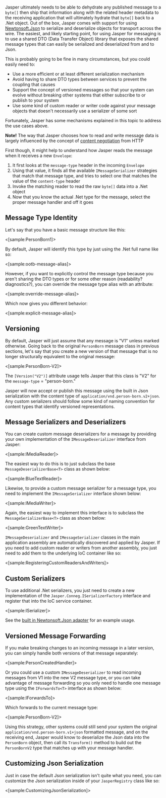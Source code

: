 <!--title:Reading, Writing, and Versioning Messages-->

Jasper ultimately needs to be able to dehydrate any published message to a `byte[]` then ship that information along with the related header
metadata to the receiving application that will ultimately hydrate that `byte[]` back to a .Net object. Out of the box, Jasper comes with support for using [Newtonsoft.Json](https://www.newtonsoft.com/json) to serialize and deserialize objects for
transport across the wire. The easiest, and likely starting point, for using Jasper for messaging is to use a shared DTO (Data Transfer Object) library that
exposes the shared message types that can easily be serialized and deserialized from and to Json.

This is probably going to be fine in many circumstances, but you could easily need to:

* Use a more efficient or at least different serialization mechanism
* Avoid having to share DTO types between services to prevent the coupling that causes
* Support the concept of versioned messages so that your system can evolve without breaking other systems that either subscribe to or publish
  to your system
* Use some kind of custom reader or writer code against your message objects that doesn't necessarily use a serializer of some sort

Fortunately, Jasper has some mechanisms explained in this topic to address the use cases above.

<div class="alert alert-info"><b>Note!</b> The way that Jasper chooses how to read and write message data is largely influenced by the concept
of <a href="https://en.wikipedia.org/wiki/Content_negotiation">content negotiation</a> from HTTP</div>


First though, it might help to understand how Jasper reads the message when it receives a new `Envelope`:

1. It first looks at the `message-type` header in the incoming `Envelope`
1. Using that value, it finds all the available `IMessageSerializer` strategies that match that message type, and
   tries to select one that matches the value of the `content-type` header
1. Invoke the matching reader to read the raw `byte[]` data into a .Net object
1. Now that you know the actual .Net type for the message, select the proper message handler and off it goes

## Message Type Identity

Let's say that you have a basic message structure like this:

<[sample:PersonBorn1]>

By default, Jasper will identify this type by just using the .Net full name like so:

<[sample:ootb-message-alias]>

However, if you want to explicitly control the message type because you aren't sharing the DTO types or for some
other reason (readability? diagnostics?), you can override the message type alias with an attribute:

<[sample:override-message-alias]>

Which now gives you different behavior:

<[sample:explicit-message-alias]>


## Versioning

By default, Jasper will just assume that any message is "V1" unless marked otherwise.
Going back to the original `PersonBorn` message class in previous sections, let's say that you
create a new version of that message that is no longer structurally equivalent to the original message:

<[sample:PersonBorn-V2]>

The `[Version("V2")]` attribute usage tells Jasper that this class is "V2" for the `message-type` = "person-born."

Jasper will now accept or publish this message using the built in Json serialization with the content type of `application/vnd.person-born.v2+json`.
Any custom serializers should follow some kind of naming convention for content types that identify versioned representations.

## Message Serializers and Deserializers

You can create custom message deserializers for a message by providing your own implementation of the `IMessageDeserializer` interface from Jasper:

<[sample:IMediaReader]>

The easiest way to do this is to just subclass the base `MessageDeserializerBase<T>` class as shown below:

<[sample:BlueTextReader]>

Likewise, to provide a custom message serializer for a message type, you need to implement the `IMessageSerializer` interface shown below:

<[sample:IMediaWriter]>

Again, the easiest way to implement this interface is to subclass the `MessageSerializerBase<T>` class as shown below:

<[sample:GreenTextWriter]>

`IMessageDeserializer` and `IMessageSerializer` classes in the main application assembly are automatically discovered and applied by Jasper. If you need to add custom
reader or writers from another assembly, you just need to add them to the underlying IoC container like so:

<[sample:RegisteringCustomReadersAndWriters]>


## Custom Serializers

To use additional .Net serializers, you just need to create a new implementation of the `Jasper.Conneg.ISerializerFactory` interface and register
that into the IoC service container.

<[sample:ISerializer]>

See the [built in Newtonsoft.Json adapter](https://github.com/JasperFx/jasper/blob/master/src/Jasper/Conneg/Json/NewtonsoftSerializerFactory.cs) for an example usage.


## Versioned Message Forwarding

If you make breaking changes to an incoming message in a later version, you can simply handle both versions of that message separately:

<[sample:PersonCreatedHandler]>

Or you could use a custom `IMessageDeserializer` to read incoming messages from V1 into the new V2 message type, or you can take advantage of message forwarding
so you only need to handle one message type using the `IForwardsTo<T>` interface as shown below:

<[sample:IForwardsTo<PersonBornV2>]>

Which forwards to the current message type:

<[sample:PersonBorn-V2]>

Using this strategy, other systems could still send your system the original `application/vnd.person-born.v1+json` formatted
message, and on the receiving end, Jasper would know to deserialize the Json data into the `PersonBorn` object, then call its
`Transform()` method to build out the `PersonBornV2` type that matches up with your message handler.


## Customizing Json Serialization

Just in case the default Json serialization isn't quite what you need, you can customize the Json serialization inside
of your `JasperRegistry` class like so:

<[sample:CustomizingJsonSerialization]>




